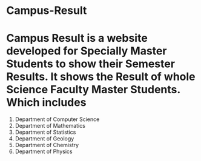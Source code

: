 # Campus-Result
# Campus Result is a website developed for Specially Master Students to show their Semester Results. It shows the Result of whole Science Faculty Master Students. Which includes 
1. Department of Computer Science
2. Department of Mathematics
3. Department of Statistics
4. Department of Geology
5. Department of Chemistry
6. Department of Physics
